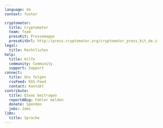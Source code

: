 ```yaml
---
language: de
context: footer

cryptomator:
  title: Cryptomator
  team: Team
  pressKit: Pressemappe
  pressKitUrl: http://press.cryptomator.org/cryptomator_press_kit_de.zip
legal:
  title: Rechtliches
help:
  title: Hilfe
  community: Community
  support: Support
connect:
  title: Uns folgen
  rssFeed: RSS-Feed
  contact: Kontakt
contribute:
  title: Etwas beitragen
  reportABug: Fehler melden
  donate: Spenden
  jobs: Jobs
l10n:
  title: Sprache
---
```

